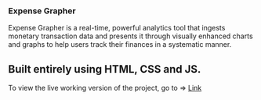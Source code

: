 ### Expense Grapher

Expense Grapher is a real-time, powerful analytics tool that ingests monetary transaction data and presents it through visually enhanced charts and graphs to help users track their finances in a systematic manner. 

Built entirely using **HTML**, **CSS** and **JS**.
---

To view the live working version of the project, go to => [Link](https://expense-grapher.netlify.app/)

